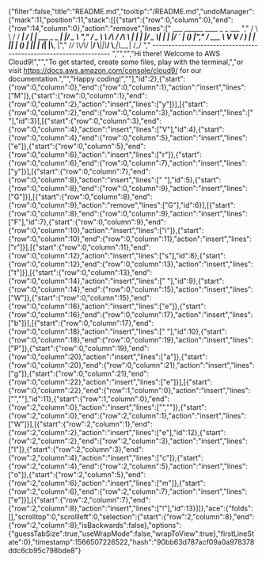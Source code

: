 {"filter":false,"title":"README.md","tooltip":"/README.md","undoManager":{"mark":11,"position":11,"stack":[[{"start":{"row":0,"column":0},"end":{"row":14,"column":0},"action":"remove","lines":["         ___        ______     ____ _                 _  ___  ","        / \\ \\      / / ___|   / ___| | ___  _   _  __| |/ _ \\ ","       / _ \\ \\ /\\ / /\\___ \\  | |   | |/ _ \\| | | |/ _` | (_) |","      / ___ \\ V  V /  ___) | | |___| | (_) | |_| | (_| |\\__, |","     /_/   \\_\\_/\\_/  |____/   \\____|_|\\___/ \\__,_|\\__,_|  /_/ "," ----------------------------------------------------------------- ","","","Hi there! Welcome to AWS Cloud9!","","To get started, create some files, play with the terminal,","or visit https://docs.aws.amazon.com/console/cloud9/ for our documentation.","","Happy coding!",""],"id":2},{"start":{"row":0,"column":0},"end":{"row":0,"column":1},"action":"insert","lines":["M"]},{"start":{"row":0,"column":1},"end":{"row":0,"column":2},"action":"insert","lines":["y"]}],[{"start":{"row":0,"column":2},"end":{"row":0,"column":3},"action":"insert","lines":[" "],"id":3}],[{"start":{"row":0,"column":3},"end":{"row":0,"column":4},"action":"insert","lines":["V"],"id":4},{"start":{"row":0,"column":4},"end":{"row":0,"column":5},"action":"insert","lines":["e"]},{"start":{"row":0,"column":5},"end":{"row":0,"column":6},"action":"insert","lines":["r"]},{"start":{"row":0,"column":6},"end":{"row":0,"column":7},"action":"insert","lines":["y"]}],[{"start":{"row":0,"column":7},"end":{"row":0,"column":8},"action":"insert","lines":[" "],"id":5},{"start":{"row":0,"column":8},"end":{"row":0,"column":9},"action":"insert","lines":["G"]}],[{"start":{"row":0,"column":8},"end":{"row":0,"column":9},"action":"remove","lines":["G"],"id":6}],[{"start":{"row":0,"column":8},"end":{"row":0,"column":9},"action":"insert","lines":["F"],"id":7},{"start":{"row":0,"column":9},"end":{"row":0,"column":10},"action":"insert","lines":["i"]},{"start":{"row":0,"column":10},"end":{"row":0,"column":11},"action":"insert","lines":["r"]}],[{"start":{"row":0,"column":11},"end":{"row":0,"column":12},"action":"insert","lines":["s"],"id":8},{"start":{"row":0,"column":12},"end":{"row":0,"column":13},"action":"insert","lines":["t"]}],[{"start":{"row":0,"column":13},"end":{"row":0,"column":14},"action":"insert","lines":[" "],"id":9},{"start":{"row":0,"column":14},"end":{"row":0,"column":15},"action":"insert","lines":["W"]},{"start":{"row":0,"column":15},"end":{"row":0,"column":16},"action":"insert","lines":["e"]},{"start":{"row":0,"column":16},"end":{"row":0,"column":17},"action":"insert","lines":["b"]}],[{"start":{"row":0,"column":17},"end":{"row":0,"column":18},"action":"insert","lines":[" "],"id":10},{"start":{"row":0,"column":18},"end":{"row":0,"column":19},"action":"insert","lines":["P"]},{"start":{"row":0,"column":19},"end":{"row":0,"column":20},"action":"insert","lines":["a"]},{"start":{"row":0,"column":20},"end":{"row":0,"column":21},"action":"insert","lines":["g"]},{"start":{"row":0,"column":21},"end":{"row":0,"column":22},"action":"insert","lines":["e"]}],[{"start":{"row":0,"column":22},"end":{"row":1,"column":0},"action":"insert","lines":["",""],"id":11},{"start":{"row":1,"column":0},"end":{"row":2,"column":0},"action":"insert","lines":["",""]},{"start":{"row":2,"column":0},"end":{"row":2,"column":1},"action":"insert","lines":["W"]}],[{"start":{"row":2,"column":1},"end":{"row":2,"column":2},"action":"insert","lines":["e"],"id":12},{"start":{"row":2,"column":2},"end":{"row":2,"column":3},"action":"insert","lines":["l"]},{"start":{"row":2,"column":3},"end":{"row":2,"column":4},"action":"insert","lines":["c"]},{"start":{"row":2,"column":4},"end":{"row":2,"column":5},"action":"insert","lines":["o"]},{"start":{"row":2,"column":5},"end":{"row":2,"column":6},"action":"insert","lines":["m"]},{"start":{"row":2,"column":6},"end":{"row":2,"column":7},"action":"insert","lines":["e"]}],[{"start":{"row":2,"column":7},"end":{"row":2,"column":8},"action":"insert","lines":["!"],"id":13}]]},"ace":{"folds":[],"scrolltop":0,"scrollleft":0,"selection":{"start":{"row":2,"column":8},"end":{"row":2,"column":8},"isBackwards":false},"options":{"guessTabSize":true,"useWrapMode":false,"wrapToView":true},"firstLineState":0},"timestamp":1566507226522,"hash":"90bb63d787acf09a0a978378ddc6cb95c798bde8"}